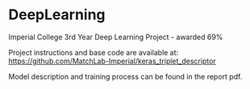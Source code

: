 # DeepLearning
Imperial College 3rd Year Deep Learning Project - awarded 69%

Project instructions and base code are available at:
https://github.com/MatchLab-Imperial/keras_triplet_descriptor

Model description and training process can be found in the report pdf.
